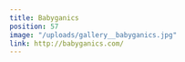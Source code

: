 ```yaml
---
title: Babyganics
position: 57
image: "/uploads/gallery__babyganics.jpg"
link: http://babyganics.com/
---
```


